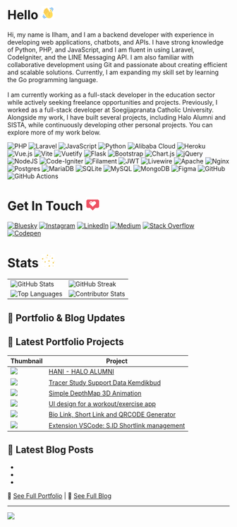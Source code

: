 # Hello <img alt="GIF" height="30px" width="30px" src="./wave-hello.gif" />
Hi, my name is Ilham, and I am a backend developer with experience in developing web applications, chatbots, and APIs. I have strong knowledge of Python, PHP, and JavaScript, and I am fluent in using Laravel, CodeIgniter, and the LINE Messaging API. I am also familiar with collaborative development using Git and passionate about creating efficient and scalable solutions. Currently, I am expanding my skill set by learning the Go programming language.<br><br>I am currently working as a full-stack developer in the education sector while actively seeking freelance opportunities and projects. Previously, I worked as a full-stack developer at Soegijapranata Catholic University. Alongside my work, I have built several projects, including Halo Alumni and SISTA, while continuously developing other personal projects. You can explore more of my work below.

![PHP](https://img.shields.io/badge/php-%23777BB4.svg?style=for-the-badge&logo=php&logoColor=white) ![Laravel](https://img.shields.io/badge/laravel-%23FF2D20.svg?style=for-the-badge&logo=laravel&logoColor=white) ![JavaScript](https://img.shields.io/badge/javascript-%23323330.svg?style=for-the-badge&logo=javascript&logoColor=%23F7DF1E) ![Python](https://img.shields.io/badge/python-3670A0?style=for-the-badge&logo=python&logoColor=ffdd54) ![Alibaba Cloud](https://img.shields.io/badge/AlibabaCloud-%23FF6701.svg?style=for-the-badge&logo=alibabacloud&logoColor=white) ![Heroku](https://img.shields.io/badge/heroku-%23430098.svg?style=for-the-badge&logo=heroku&logoColor=white) ![Vue.js](https://img.shields.io/badge/vue.js-%2335495e.svg?style=for-the-badge&logo=vuedotjs&logoColor=%234FC08D) ![Vite](https://img.shields.io/badge/vite-%23646CFF.svg?style=for-the-badge&logo=vite&logoColor=white) ![Vuetify](https://img.shields.io/badge/Vuetify-1867C0?style=for-the-badge&logo=vuetify&logoColor=AEDDFF) ![Flask](https://img.shields.io/badge/flask-%23000.svg?style=for-the-badge&logo=flask&logoColor=white) ![Bootstrap](https://img.shields.io/badge/bootstrap-%238511FA.svg?style=for-the-badge&logo=bootstrap&logoColor=white) ![Chart.js](https://img.shields.io/badge/chart.js-F5788D.svg?style=for-the-badge&logo=chart.js&logoColor=white) ![jQuery](https://img.shields.io/badge/jquery-%230769AD.svg?style=for-the-badge&logo=jquery&logoColor=white) ![NodeJS](https://img.shields.io/badge/node.js-6DA55F?style=for-the-badge&logo=node.js&logoColor=white) ![Code-Igniter](https://img.shields.io/badge/CodeIgniter-%23EF4223.svg?style=for-the-badge&logo=codeIgniter&logoColor=white) ![Filament](https://img.shields.io/badge/Filament-FFAA00?style=for-the-badge&logoColor=%23000000) ![JWT](https://img.shields.io/badge/JWT-black?style=for-the-badge&logo=JSON%20web%20tokens) ![Livewire](https://img.shields.io/badge/livewire-%234e56a6.svg?style=for-the-badge&logo=livewire&logoColor=white) ![Apache](https://img.shields.io/badge/apache-%23D42029.svg?style=for-the-badge&logo=apache&logoColor=white) ![Nginx](https://img.shields.io/badge/nginx-%23009639.svg?style=for-the-badge&logo=nginx&logoColor=white) ![Postgres](https://img.shields.io/badge/postgres-%23316192.svg?style=for-the-badge&logo=postgresql&logoColor=white) ![MariaDB](https://img.shields.io/badge/MariaDB-003545?style=for-the-badge&logo=mariadb&logoColor=white) ![SQLite](https://img.shields.io/badge/sqlite-%2307405e.svg?style=for-the-badge&logo=sqlite&logoColor=white) ![MySQL](https://img.shields.io/badge/mysql-4479A1.svg?style=for-the-badge&logo=mysql&logoColor=white) ![MongoDB](https://img.shields.io/badge/MongoDB-%234ea94b.svg?style=for-the-badge&logo=mongodb&logoColor=white) ![Figma](https://img.shields.io/badge/figma-%23F24E1E.svg?style=for-the-badge&logo=figma&logoColor=white) ![GitHub](https://img.shields.io/badge/github-%23121011.svg?style=for-the-badge&logo=github&logoColor=white) ![GitHub Actions](https://img.shields.io/badge/github%20actions-%232671E5.svg?style=for-the-badge&logo=githubactions&logoColor=white)

# Get In Touch <img alt="GIF" height="30px" width="30px" src="./love.gif" />
[![Bluesky](https://img.shields.io/badge/bluesky-0285FF?style=for-the-badge&logo=bluesky&logoColor=%23FFFFFF)](https://bsky.app/profile/ilhamriski.com) [![Instagram](https://img.shields.io/badge/Instagram-%23E4405F.svg?style=for-the-badge&logo=Instagram&logoColor=white)](https://instagram.com/ilhamriski) [![LinkedIn](https://img.shields.io/badge/LinkedIn-%230077B5.svg?style=for-the-badge&logo=linkedin&logoColor=white)](https://linkedin.com/in/ilhamriski) [![Medium](https://img.shields.io/badge/Medium-12100E?style=for-the-badge&logo=medium&logoColor=white)](https://medium.com/@@ilhamrisky21) [![Stack Overflow](https://img.shields.io/badge/-Stackoverflow-FE7A16?style=for-the-badge&logo=stack-overflow&logoColor=white)](https://stackoverflow.com/users/9066885) [![Codepen](https://img.shields.io/badge/Codepen-000000?style=for-the-badge&logo=codepen&logoColor=white)](https://codepen.io/ilhamrisky) 

# Stats <img alt="GIF" height="30px" width="30px" src="./stars-twinkle.gif" />
<table>
  <tr>
    <td><img src="https://github-readme-stats.vercel.app/api?username=ilhamrisky&theme=shadow_blue&hide_border=false&include_all_commits=true&count_private=true" alt="GitHub Stats"/></td>
    <td><img src="https://github-readme-streak-stats.herokuapp.com/?user=ilhamrisky&theme=shadow_blue&hide_border=false" alt="GitHub Streak"/></td>
  </tr>
  <tr>
    <td><img src="https://github-readme-stats.vercel.app/api/top-langs/?username=ilhamrisky&theme=shadow_blue&hide_border=false&include_all_commits=true&count_private=true&layout=compact" alt="Top Languages"/></td>
    <td><img src="https://github-contributor-stats.vercel.app/api?username=ilhamrisky&limit=5&theme=shadow_blue&combine_all_yearly_contributions=true" alt="Contributor Stats"/></td>
  </tr>
</table>

## 📰 Portfolio & Blog Updates
<!-- CONTENT-SECTION:START -->
## 🎨 Latest Portfolio Projects

| Thumbnail | Project |
|-----------|---------|
| <img src="https://ilhamriski.com/ilham_content/uploads/2024/05/Screenshot-2024-10-14-134816-1024x387.png" width="100"> | [HANI - HALO ALUMNI](https://hamidevs.com/wp/bentofolio/?post_type=bo-portfolios&#038;p=398) |
| <img src="https://ilhamriski.com/ilham_content/uploads/2024/05/Screenshot-2024-10-14-134500-1024x495.png" width="100"> | [Tracer Study Support Data Kemdikbud](https://ilhamriski.com/?post_type=bo-portfolios&#038;p=1317) |
| <img src="https://ilhamriski.com/ilham_content/uploads/2024/10/screen.png" width="100"> | [Simple DepthMap 3D Animation](https://ilhamriski.com/?post_type=bo-portfolios&#038;p=1348) |
| <img src="https://ilhamriski.com/ilham_content/uploads/2024/10/1712977224188.jpg" width="100"> | [UI design for a workout/exercise app](https://ilhamriski.com/?post_type=bo-portfolios&#038;p=1404) |
| <img src="https://ilhamriski.com/ilham_content/uploads/2024/10/Admin-Dashboard-Soegijapranata-Catholic-University-ShortLink.png" width="100"> | [Bio Link, Short Link and QRCODE Generator](https://ilhamriski.com/?post_type=bo-portfolios&#038;p=1443) |
| <img src="https://ilhamriski.com/ilham_content/uploads/2024/12/Screenshot-2024-12-16-115115-1024x528.png" width="100"> | [Extension VSCode: S.ID Shortlink management](https://ilhamriski.com/?post_type=bo-portfolios&#038;p=1501) |

## 📖 Latest Blog Posts

- [](https://ilhamriski.com)
- [](https://ilhamriski.com/complex-datatable-with-advanced-search-order-sort-and-dynamic-filtering-capabilities-using-vue/?utm_source=rss&#038;utm_medium=rss&#038;utm_campaign=complex-datatable-with-advanced-search-order-sort-and-dynamic-filtering-capabilities-using-vue)
- [](https://ilhamriski.com/database-restore-frm-python-3-using-mysqlfrm/?utm_source=rss&#038;utm_medium=rss&#038;utm_campaign=database-restore-frm-python-3-using-mysqlfrm)
<!-- CONTENT-SECTION:END -->

🔗 [See Full Portfolio](https://ilhamriski.com/portfolio/) | 📖 [See Full Blog](https://ilhamriski.com/blog/)

---
[![](https://visitcount.itsvg.in/api?id=ilhamrisky&icon=0&color=0)](https://visitcount.itsvg.in)
